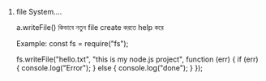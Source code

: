 1. file System....

   a.writeFile() কিভাবে নতুন file create করতে help করে

   Example:
    const fs = require("fs");

    fs.writeFile("hello.txt", "this is my node.js project", function (err) {
        if (err) {
            console.log("Error");
        } else {
            console.log("done");
        }
    });

